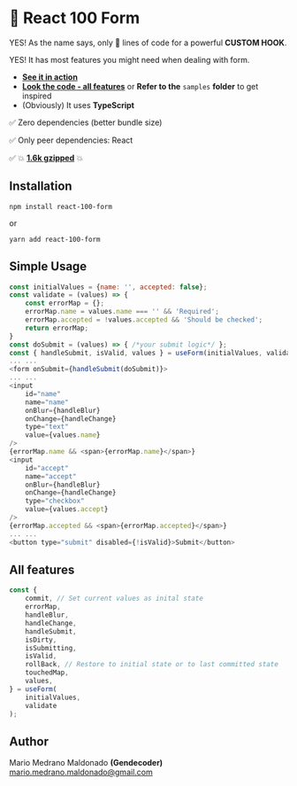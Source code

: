# 🎯 React 100 Form

YES! As the name says, only 💯 lines of code for a powerful **CUSTOM HOOK**.

YES! It has most features you might need when dealing with form.

* [**See it in action**](https://5cnig.csb.app/ "**See it in action here**")
* [**Look the code - all features**](https://codesandbox.io/s/practical-faraday-5cnig?file=/src/samples/index.tsx:36-43 "Look at the sample code making use of all features") or **Refer to the** `samples` **folder** to get inspired
*  (Obviously) It uses **TypeScript**

✅ Zero dependencies (better bundle size)

✅ Only peer dependencies: React

✅ 💥 [**1.6k gzipped**](https://bundlephobia.com/result?p=react-100-form@0.1.7) 💥

## Installation

`npm install react-100-form`

or

`yarn add react-100-form`

## Simple Usage

```javascript
const initialValues = {name: '', accepted: false};
const validate = (values) => {
	const errorMap = {};
	errorMap.name = values.name === '' && 'Required';
	errorMap.accepted = !values.accepted && 'Should be checked';
	return errorMap;
}
const doSubmit = (values) => { /*your submit logic*/ };
const { handleSubmit, isValid, values } = useForm(initialValues, validate);
...	...
<form onSubmit={handleSubmit(doSubmit)}>
...	...
<input
	id="name"
	name="name"
	onBlur={handleBlur}
	onChange={handleChange}
	type="text"
	value={values.name}
/>
{errorMap.name && <span>{errorMap.name}</span>}
<input
	id="accept"
	name="accept"
	onBlur={handleBlur}
	onChange={handleChange}
	type="checkbox"
	value={values.accept}
/>
{errorMap.accepted && <span>{errorMap.accepted}</span>}
...	...
<button type="submit" disabled={!isValid}>Submit</button>
```

## All features

```javascript
const {
	commit, // Set current values as inital state
	errorMap,
	handleBlur,
	handleChange,
	handleSubmit,
	isDirty,
	isSubmitting,
	isValid,
	rollBack, // Restore to initial state or to last committed state
	touchedMap,
	values,
} = useForm(
	initialValues,
	validate
);
```

## Author

Mario Medrano Maldonado **(Gendecoder)** <mario.medrano.maldonado@gmail.com>
